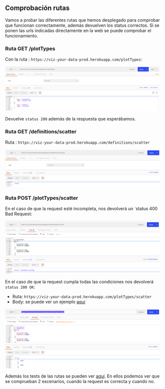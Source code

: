## Comprobación rutas

Vamos a probar las diferentes rutas que hemos desplegado para comprobar que funcionan correctamente, además devuelven
los status correctos. Si se ponen las urls indicadas directamente en la web se puede comprobar el funcionamiento.

### Ruta GET /plotTypes

Con la ruta : `https://viz-your-data-prod.herokuapp.com/plotTypes`:

![](img/plottypes_200.png)

Devuelve `status 200` además de la respuesta que esperábamos.

### Ruta GET /definitions/scatter

Ruta : `https://viz-your-data-prod.herokuapp.com/definitions/scatter`

![](img/definitions_scatter_ok.png)

### Ruta POST /plotTypes/scatter

En el caso de que la request esté incompleta, nos devolverá un `status 400 Bad Request: 

![img.png](img/plotTypes_400.png)

En el caso de que la request cumpla todas las condiciones nos devolverá `status 200 OK`:

- Ruta: `https://viz-your-data-prod.herokuapp.com/plotTypes/scatter`
- Body: se puede ver un ejemplo [aquí](tests/files/test_scatter.json)

![](img/plotTypes_scatter_200.png)

Además los tests de las rutas se pueden ver [aquí](https://github.com/cecimerelo/VizYourData/blob/main/tests/integration/routes.test.js).
En ellos podemos ver que se comprueban 2 escenarios, cuando la request es correcta y cuando no.
